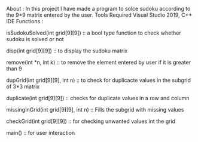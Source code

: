 About : In this project I have made a program to solce sudoku
according to the 9*9 matrix entered by the user.
Tools Required
Visual Studio 2019, C++ IDE
Functions :

isSudokuSolved(int grid[9][9]) :: a bool type function to check whether sudoku is solved or not

disp(int grid[9][9]) :: to display the sudoku matrix

remove(int *n, int k) :: to remove the element entered by user if it is greater than 9

dupGrid(int grid[9][9], int n) :: to check for duplicacte values in the subgrid of 3*3 matrix

duplicate(int grid[9][9]) :: checks for duplicate values in a row and column

missingInGrid(int grid[9][9], int n) :: Fills the subgrid with missing values

checkGrid(int grid[9][9]) :: for checking unwanted values int the grid

main() :: for user interaction





